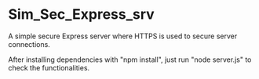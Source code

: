 # Sim_Sec_Express_srv
A simple secure Express server where HTTPS is used to secure server connections.

After installing dependencies with "npm install", just run "node server.js" to check the functionalities.
